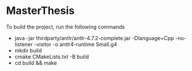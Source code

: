 # MasterThesis

To build the project, run the following commands
- java -jar thirdparty/antlr/antlr-4.7.2-complete.jar -Dlanguage=Cpp -no-listener -visitor -o antlr4-runtime Small.g4
- mkdir build
- cmake CMakeLists.txt -B build
- cd build && make
